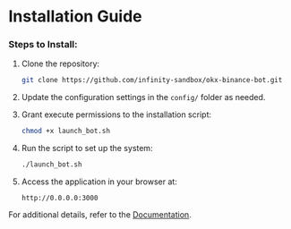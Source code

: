 # Installation Guide

### Steps to Install:

1. Clone the repository:
   ```bash
   git clone https://github.com/infinity-sandbox/okx-binance-bot.git
   ```

2. Update the configuration settings in the `config/` folder as needed.

3. Grant execute permissions to the installation script:
   ```bash
   chmod +x launch_bot.sh
   ```

4. Run the script to set up the system:
   ```bash
   ./launch_bot.sh
   ```

5. Access the application in your browser at:
   ```
   http://0.0.0.0:3000
   ```

For additional details, refer to the [Documentation](docs/).